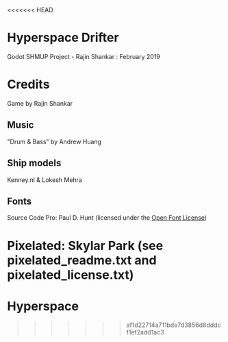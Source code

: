 <<<<<<< HEAD
# Hyperspace Drifter
Godot SHMUP Project - Rajin Shankar : February 2019

# Credits
Game by Rajin Shankar

## Music
"Drum & Bass" by Andrew Huang

## Ship models
Kenney.nl & Lokesh Mehra

## Fonts
Source Code Pro: Paul D. Hunt (licensed under the [Open Font License](http://scripts.sil.org/cms/scripts/page.php?site_id=nrsi&id=OFL_web))

Pixelated: Skylar Park (see pixelated_readme.txt and pixelated_license.txt)
=======
# Hyperspace
>>>>>>> af1d22714a711bde7d3856d8dddcf1ef2add1ac3
